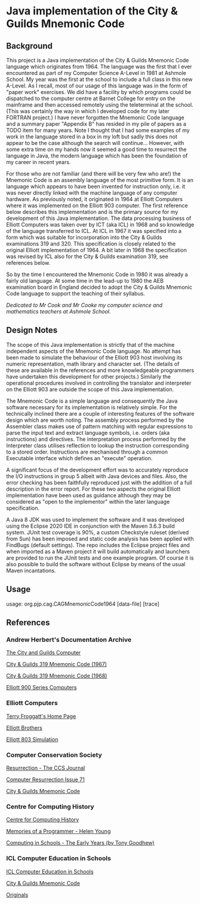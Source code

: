 # Java implementation of the City &amp; Guilds Mnemonic Code

## Background

This project is a Java implementation of the City & Guilds Mnemonic Code language which originates from 1964.
The language was the first that I ever encountered as part of my Computer Science A-Level in 1981 at Ashmole School.
My year was the first at the school to include a full class in this new A-Level.
As I recall, most of our usage of this language was in the form of "paper work" exercises.
We did have a facility by which programs could be dispatched to the computer centre at Barnet College for entry on the mainframe and then accessed remotely using the teleterminal at the school.
(This was certainly the way in which I developed code for my later FORTRAN project.)
I have never forgotten the Mnemonic Code language and a summary paper "Appendix B" has resided in my pile of papers as a TODO item for many years.
Note I thought that I had some examples of my work in the language stored in a box in my loft but sadly this does not appear to be the case although the search will continue...
However, with some extra time on my hands now it seemed a good time to resurrect the language in Java, the modern language which has been the foundation of my career in recent years.

For those who are not familiar (and there will be very few who are!) the Mnemonic Code is an assembly language of the most primitive form.
It is an language which appears to have been invented for instruction only, i.e. it was never directly linked with the machine language of any computer hardware.
As previously noted, it originated in 1964 at Elliott Computers where it was implemented on the Elliott 903 computer.  The first reference below describes this implementation and is the primary source for my development of this Java implementation.
The data processing business of Elliott Computers was taken over by ICT (aka ICL) in 1968 and so knowledge of the language transferred to ICL.
At ICL in 1967 it was specified into a form which was suitable for incorporation into the City & Guilds examinations 319 and 320.
This specification is closely related to the original Elliott implementation of 1964.
A bit later in 1968 the specification was revised by ICL also for the City & Guilds examination 319, see references below.

So by the time I encountered the Mnemonic Code in 1980 it was already a fairly old language.
At some time in the lead-up to 1980 the AEB examination board in England decided to adopt the City & Guilds Mnemonic Code language to support the teaching of their syllabus.

*Dedicated to Mr Cook and Mr Cooke my computer science and mathematics teachers at Ashmole School.*

## Design Notes

The scope of this Java implementation is strictly that of the machine independent aspects of the Mnemonic Code language.
No attempt has been made to simulate the behaviour of the Elliott 903 host involving its numeric representation, math library and character set.
(The details of these are available in the references and more knowledgeable programmers have undertaken this development for other projects.)
Similarly the operational procedures involved in controlling the translator and interpreter on the Elliott 903 are outside the scope of this Java implementation.

The Mnemonic Code is a simple language and consequently the Java software necessary for its implementation is relatively simple.
For the technically inclined there are a couple of interesting features of the software design which are worth noting.
The assembly process performed by the Assembler class makes use of pattern matching with regular expressions to parse the input text and extract language symbols, i.e. orders (aka instructions) and directives.
The interpretation process performed by the Interpreter class utilises reflection to lookup the instruction corresponding to a stored order.
Instructions are mechanised through a common Executable interface which defines an "execute" operation.

A significant focus of the development effort was to accurately reproduce the I/O instructions in group 5 albeit with Java devices and files.
Also, the error checking has been faithfully reproduced just with the addition of a full description in the error report.
For these two aspects the original Elliott implementation have been used as guidance although they may be considered as "open to the implementor" within the later language specification.

A Java 8 JDK was used to implement the software and it was developed using the Eclipse 2020 IDE in conjunction with the Maven 3.6.3 build system.
JUnit test coverage is 90%, a custom Checkstyle ruleset (derived from Sun) has been imposed and static code analysis has been applied with FindBugs (default settings).
The repo includes the Eclipse project files and when imported as a Maven project it will build automatically and launchers are provided to run the JUnit tests and one example program.
Of course it is also possible to build the software without Eclipse by means of the usual Maven incantations.

## Usage

usage: org.pjp.cag.CAGMnemonicCode1964 <program-file> \[data-file\] \[trace\]

## References

### Andrew Herbert's Documentation Archive

[The City and Guilds Computer](https://andrewjherbert.github.io/Elliott-900-documentation/The%20City%20and%20Guilds%20Computer.pdf)

[City & Guilds 319 Mnemonic Code (1967)](https://andrewjherbert.github.io/Elliott-900-documentation/City%20and%20Guilds%20319%20Mnemonic%20Code%20%281967%29.pdf)

[City & Guilds 319 Mnemonic Code (1968)](https://andrewjherbert.github.io/Elliott-900-documentation/City%20and%20Guilds%20319%20Mnemonic%20Code%20%281968%29.pdf)

[Elliott 900 Series Computers](https://andrewjherbert.github.io/Elliott-900-documentation/)

### Elliott Computers

[Terry Froggatt's Home Page](http://www.tjfroggatt.plus.com/)

[Elliott Brothers](https://dogedaos.com/wiki/Elliott_Automation.html)

[Elliott 803 Simulation](http://elliott803.sourceforge.net/)

### Computer Conservation Society

[Resurrection - The CCS Journal](https://www.computerconservationsociety.org/resurrection.htm)

[Computer Resurrection Issue 71](https://www.computerconservationsociety.org/resurrection/res71.htm)

[City & Guilds Mnemonic Code](https://www.computerconservationsociety.org/resurrection/res71.htm#f)

### Centre for Computing History

[Centre for Computing History](http://www.computinghistory.org.uk)

[Memories of a Programmer - Helen Young](http://www.computinghistory.org.uk/articles/32.htm)

[Computing in Schools - The Early Years (by Tony Goodhew)](http://www.computinghistory.org.uk/userdata/files/computing_in_schools_-_the_early_years.pdf)

### ICL Computer Education in Schools

[ICL Computer Education in Schools](https://iclces.uk/index.html#)

[City & Guilds Mnemonic Code](https://iclces.uk/articles/city_and_guilds_mnemonic_code.html)

[Originals](https://iclces.uk/articles/city_and_guilds_mnemonic_code_originals.html)
